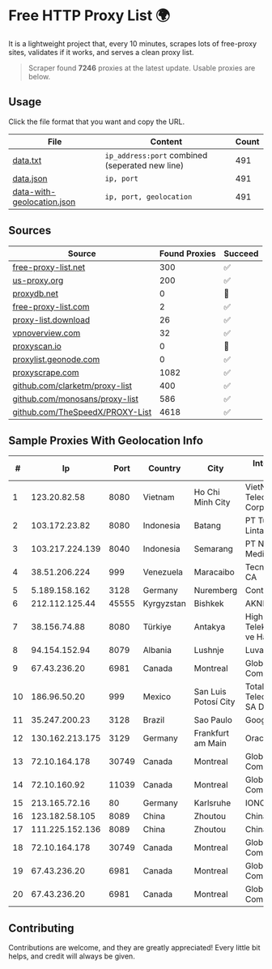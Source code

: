 
# Free HTTP Proxy List 🌍

It is a lightweight project that, every 10 minutes, scrapes lots of free-proxy sites, validates if it works, and serves a clean proxy list.


> Scraper found **7246** proxies at the latest update. Usable proxies are below.

## Usage

Click the file format that you want and copy the URL.


|File|Content|Count|
|----|-------|-----|
|[data.txt](https://raw.githubusercontent.com/themiralay/Proxy-List-World/master/data.txt)|`ip_address:port` combined (seperated new line)|491|
|[data.json](https://raw.githubusercontent.com/themiralay/Proxy-List-World/master/data.json)|`ip, port`|491|
|[data-with-geolocation.json](https://raw.githubusercontent.com/themiralay/Proxy-List-World/master/data-with-geolocation.json)|`ip, port, geolocation`|491|

## Sources

|Source|Found Proxies|Succeed|
|------|-------------|-------|
|[free-proxy-list.net](https://free-proxy-list.net)|300|✅|
|[us-proxy.org](https://www.us-proxy.org)|200|✅|
|[proxydb.net](http://proxydb.net)|0|🚫|
|[free-proxy-list.com](https://free-proxy-list.com/?page=&port=&type%5B%5D=http&type%5B%5D=https&up_time=0&search=Search)|2|✅|
|[proxy-list.download](https://www.proxy-list.download/HTTP)|26|✅|
|[vpnoverview.com](https://vpnoverview.com/privacy/anonymous-browsing/free-proxy-servers)|32|✅|
|[proxyscan.io](https://www.proxyscan.io)|0|🚫|
|[proxylist.geonode.com](https://proxylist.geonode.com/api/proxy-list?limit=300&page=1&sort_by=lastChecked&sort_type=desc&protocols=http,https)|0|✅|
|[proxyscrape.com](https://api.proxyscrape.com/v2/?request=displayproxies&protocol=http&timeout=10000&country=all&ssl=all&anonymity=all)|1082|✅|
|[github.com/clarketm/proxy-list](https://raw.githubusercontent.com/clarketm/proxy-list/master/proxy-list-raw.txt)|400|✅|
|[github.com/monosans/proxy-list](https://raw.githubusercontent.com/monosans/proxy-list/main/proxies/http.txt)|586|✅|
|[github.com/TheSpeedX/PROXY-List](https://raw.githubusercontent.com/TheSpeedX/PROXY-List/master/http.txt)|4618|✅|


## Sample Proxies With Geolocation Info

|#|Ip|Port|Country|City|Internet Service Provider|
|-|--|----|-------|----|-------------------------|
|1|123.20.82.58|8080|Vietnam|Ho Chi Minh City|VietNam Post and Telecom Corporation|
|2|103.172.23.82|8080|Indonesia|Batang|PT Tujuhlangit Lintas Nusantara|
|3|103.217.224.139|8040|Indonesia|Semarang|PT Nesta Indo Media|
|4|38.51.206.224|999|Venezuela|Maracaibo|Tecnoven Services CA|
|5|5.189.158.162|3128|Germany|Nuremberg|Contabo GmbH|
|6|212.112.125.44|45555|Kyrgyzstan|Bishkek|AKNET Ltd.|
|7|38.156.74.88|8080|Türkiye|Antakya|High Speed Telekomunikasyon ve Hab. Hiz. Ltd. Sti.|
|8|94.154.152.94|8079|Albania|Lushnje|Luva Group Sh.p.k.|
|9|67.43.236.20|6981|Canada|Montreal|GloboTech Communications|
|10|186.96.50.20|999|Mexico|San Luis Potosí City|Total Play Telecomunicaciones SA De CV|
|11|35.247.200.23|3128|Brazil|Sao Paulo|Google LLC|
|12|130.162.213.175|3129|Germany|Frankfurt am Main|Oracle Corporation|
|13|72.10.164.178|30749|Canada|Montreal|GloboTech Communications|
|14|72.10.160.92|11039|Canada|Montreal|GloboTech Communications|
|15|213.165.72.16|80|Germany|Karlsruhe|IONOS SE|
|16|123.182.58.105|8089|China|Zhoutou|China Telecom|
|17|111.225.152.136|8089|China|Zhoutou|China Telecom|
|18|72.10.164.178|30749|Canada|Montreal|GloboTech Communications|
|19|67.43.236.20|6981|Canada|Montreal|GloboTech Communications|
|20|67.43.236.20|6981|Canada|Montreal|GloboTech Communications|



## Contributing

Contributions are welcome, and they are greatly appreciated! Every
little bit helps, and credit will always be given.

